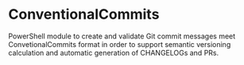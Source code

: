 # ConventionalCommits

PowerShell module to create and validate Git commit messages meet ConvetionalCommits format in order to support semantic versioning calculation and automatic generation of CHANGELOGs and PRs.
